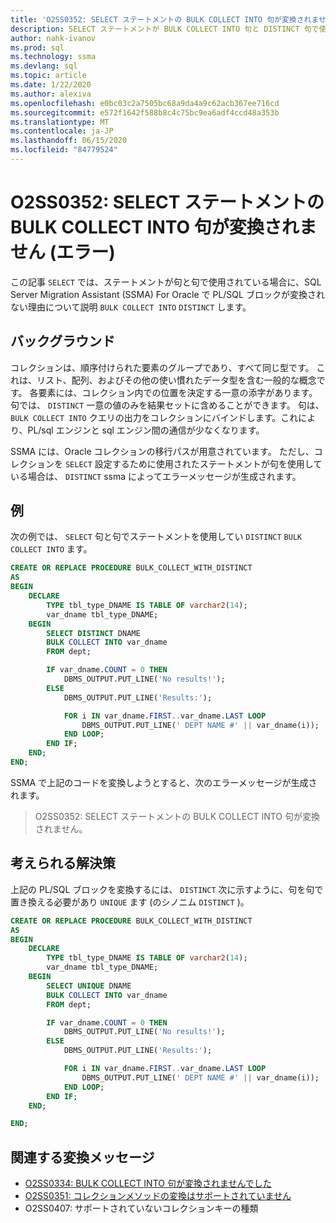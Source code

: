 ```yaml
---
title: 'O2SS0352: SELECT ステートメントの BULK COLLECT INTO 句が変換されません (エラー)'
description: SELECT ステートメントが BULK COLLECT INTO 句と DISTINCT 句で使用されている場合に、Oracle 用の SQL Server Migration Assistant (SSMA) が PL/SQL ブロックを変換しない理由について説明します。
author: nahk-ivanov
ms.prod: sql
ms.technology: ssma
ms.devlang: sql
ms.topic: article
ms.date: 1/22/2020
ms.author: alexiva
ms.openlocfilehash: e0bc03c2a7505bc68a9da4a9c62acb367ee716cd
ms.sourcegitcommit: e572f1642f588b8c4c75bc9ea6adf4ccd48a353b
ms.translationtype: MT
ms.contentlocale: ja-JP
ms.lasthandoff: 06/15/2020
ms.locfileid: "84779524"
---
```

# <a name="o2ss0352-bulk-collect-into-clause-in-select-statement-not-converted-error"></a>O2SS0352: SELECT ステートメントの BULK COLLECT INTO 句が変換されません (エラー)

この記事 `SELECT` では、ステートメントが句と句で使用されている場合に、SQL Server Migration Assistant (SSMA) For Oracle で PL/SQL ブロックが変換されない理由について説明 `BULK COLLECT INTO` `DISTINCT` します。

## <a name="background"></a>バックグラウンド

コレクションは、順序付けられた要素のグループであり、すべて同じ型です。 これは、リスト、配列、およびその他の使い慣れたデータ型を含む一般的な概念です。 各要素には、コレクション内での位置を決定する一意の添字があります。 句では、 `DISTINCT` 一意の値のみを結果セットに含めることができます。 句は、 `BULK COLLECT INTO` クエリの出力をコレクションにバインドします。これにより、PL/sql エンジンと sql エンジン間の通信が少なくなります。

SSMA には、Oracle コレクションの移行パスが用意されています。 ただし、コレクションを `SELECT` 設定するために使用されたステートメントが句を使用している場合は、 `DISTINCT` ssma によってエラーメッセージが生成されます。

## <a name="example"></a>例

次の例では、 `SELECT` 句と句でステートメントを使用してい `DISTINCT` `BULK COLLECT INTO` ます。

```sql
CREATE OR REPLACE PROCEDURE BULK_COLLECT_WITH_DISTINCT
AS
BEGIN
    DECLARE
        TYPE tbl_type_DNAME IS TABLE OF varchar2(14);
        var_dname tbl_type_DNAME;
    BEGIN
        SELECT DISTINCT DNAME
        BULK COLLECT INTO var_dname
        FROM dept;

        IF var_dname.COUNT = 0 THEN
            DBMS_OUTPUT.PUT_LINE('No results!');
        ELSE
            DBMS_OUTPUT.PUT_LINE('Results:');

            FOR i IN var_dname.FIRST..var_dname.LAST LOOP
                DBMS_OUTPUT.PUT_LINE(' DEPT NAME #' || var_dname(i));
            END LOOP;
        END IF;
    END;
END;
```

SSMA で上記のコードを変換しようとすると、次のエラーメッセージが生成されます。

> O2SS0352: SELECT ステートメントの BULK COLLECT INTO 句が変換されません。

## <a name="possible-remedies"></a>考えられる解決策

上記の PL/SQL ブロックを変換するには、 `DISTINCT` 次に示すように、句を句で置き換える必要があり `UNIQUE` ます (のシノニム `DISTINCT` )。

```sql
CREATE OR REPLACE PROCEDURE BULK_COLLECT_WITH_DISTINCT
AS
BEGIN
    DECLARE
        TYPE tbl_type_DNAME IS TABLE OF varchar2(14);
        var_dname tbl_type_DNAME;
    BEGIN
        SELECT UNIQUE DNAME
        BULK COLLECT INTO var_dname
        FROM dept;

        IF var_dname.COUNT = 0 THEN
            DBMS_OUTPUT.PUT_LINE('No results!');
        ELSE
            DBMS_OUTPUT.PUT_LINE('Results:');

            FOR i IN var_dname.FIRST..var_dname.LAST LOOP
                DBMS_OUTPUT.PUT_LINE(' DEPT NAME #' || var_dname(i));
            END LOOP;
        END IF;
    END;

END;
```

## <a name="related-conversion-messages"></a>関連する変換メッセージ

* [O2SS0334: BULK COLLECT INTO 句が変換されませんでした](o2ss0334.md)
* [O2SS0351: コレクションメソッドの変換はサポートされていません](o2ss0351.md)
* O2SS0407: サポートされていないコレクションキーの種類
